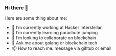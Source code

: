 ### Hi there 👋

Here are some thing about me:

- 🔭 I’m currently working at Hacker Interstellar.
- 🌱 I’m currently learning parachute jumping
- 👯 I’m looking to collaborate on blockchain
- 💬 Ask me about golang or blockchain tech
- 📫 How to reach me: message via gihtub or email
